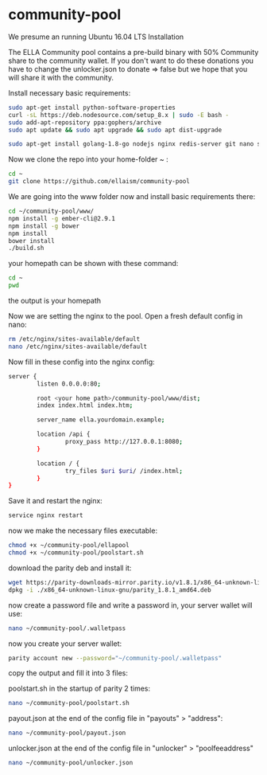 # community-pool

We presume an running Ubuntu 16.04 LTS Installation

The ELLA Community pool contains a pre-build binary with 50% Community share to the community wallet. If you don't want to do these donations you have to change the unlocker.json to donate => false but we hope that you will share it with the community.


Install necessary basic requirements:
```bash
sudo apt-get install python-software-properties
curl -sL https://deb.nodesource.com/setup_8.x | sudo -E bash -
sudo add-apt-repository ppa:gophers/archive
sudo apt update && sudo apt upgrade && sudo apt dist-upgrade

sudo apt-get install golang-1.8-go nodejs nginx redis-server git nano screen dpkg wget
```

Now we clone the repo into your home-folder ~ :
```bash
cd ~
git clone https://github.com/ellaism/community-pool
```

We are going into the www folder now and install basic requirements there:
```bash
cd ~/community-pool/www/
npm install -g ember-cli@2.9.1
npm install -g bower
npm install
bower install
./build.sh
```

your homepath can be shown with these command:
```bash
cd ~
pwd
```
the output is your homepath

Now we are setting the nginx to the pool. Open a fresh default config in nano:
```bash
rm /etc/nginx/sites-available/default
nano /etc/nginx/sites-available/default
```

Now fill in these config into the nginx config: 
```bash
server {
        listen 0.0.0.0:80;

        root <your home path>/community-pool/www/dist;
        index index.html index.htm;

        server_name ella.yourdomain.example;

        location /api {
                proxy_pass http://127.0.0.1:8080;
        }

        location / {
                try_files $uri $uri/ /index.html;
        }
}
```

Save it and restart the nginx:
```bash
service nginx restart
```

now we make the necessary files executable:
```bash
chmod +x ~/community-pool/ellapool
chmod +x ~/community-pool/poolstart.sh
```

download the parity deb and install it: 
```bash
wget https://parity-downloads-mirror.parity.io/v1.8.1/x86_64-unknown-linux-gnu/parity_1.8.1_amd64.deb
dpkg -i ./x86_64-unknown-linux-gnu/parity_1.8.1_amd64.deb
```

now create a password file and write a password in, your server wallet will use:
```bash
nano ~/community-pool/.walletpass

```

now you create your server wallet:
```bash
parity account new --password="~/community-pool/.walletpass"
```

copy the output and fill it into 3 files:

poolstart.sh in the startup of parity 2 times:
```bash
nano ~/community-pool/poolstart.sh
```

payout.json at the end of the config file in "payouts" > "address":
```bash
nano ~/community-pool/payout.json
```

unlocker.json at the end of the config file in "unlocker" > "poolfeeaddress"
```bash
nano ~/community-pool/unlocker.json
```


